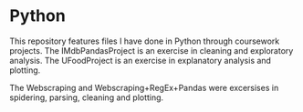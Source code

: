 # Python

This repository features files I have done in Python through coursework projects. 
The IMdbPandasProject is an exercise in cleaning and exploratory analysis.
The UFoodProject is an exercise in explanatory analysis and plotting.


The Webscraping and Webscraping+RegEx+Pandas were excersises in spidering, parsing, cleaning and plotting.

